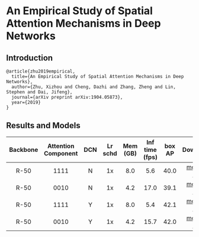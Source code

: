 # An Empirical Study of Spatial Attention Mechanisms in Deep Networks

## Introduction

```
@article{zhu2019empirical,
  title={An Empirical Study of Spatial Attention Mechanisms in Deep Networks},
  author={Zhu, Xizhou and Cheng, Dazhi and Zhang, Zheng and Lin, Stephen and Dai, Jifeng},
  journal={arXiv preprint arXiv:1904.05873},
  year={2019}
}
```


## Results and Models

| Backbone  | Attention Component | DCN  | Lr schd | Mem (GB) | Inf time (fps) | box AP | Download |
|:---------:|:-------------------:|:----:|:-------:|:--------:|:--------------:|:------:|:--------:|
| R-50      | 1111                | N    | 1x      | 8.0      | 5.6            | 40.0   | [model](https://open-mmlab.s3.ap-northeast-2.amazonaws.com/mmdetection/v2.0/empirical_attention/faster_rcnn_r50_fpn_attention_1111_1x_coco.py/faster_rcnn_r50_fpn_attention_1111_1x_coco.py_20200130-403cccba.pth) &#124; [log](https://open-mmlab.s3.ap-northeast-2.amazonaws.com/mmdetection/v2.0/empirical_attention/faster_rcnn_r50_fpn_attention_1111_1x_coco.py/faster_rcnn_r50_fpn_attention_1111_1x_coco.py_20200130_210344.log.json) |
| R-50      | 0010                | N    | 1x      | 4.2      | 17.0           | 39.1   | [model](https://open-mmlab.s3.ap-northeast-2.amazonaws.com/mmdetection/v2.0/empirical_attention/faster_rcnn_r50_fpn_attention_0010_1x_coco.py/faster_rcnn_r50_fpn_attention_0010_1x_coco.py_20200130-7cb0c14d.pth) &#124; [log](https://open-mmlab.s3.ap-northeast-2.amazonaws.com/mmdetection/v2.0/empirical_attention/faster_rcnn_r50_fpn_attention_0010_1x_coco.py/faster_rcnn_r50_fpn_attention_0010_1x_coco.py_20200130_210125.log.json) |
| R-50      | 1111                | Y    | 1x      | 8.0      | 5.4            | 42.1   | [model](https://open-mmlab.s3.ap-northeast-2.amazonaws.com/mmdetection/v2.0/empirical_attention/faster_rcnn_r50_fpn_attention_1111_dcn_1x_coco.py/faster_rcnn_r50_fpn_attention_1111_dcn_1x_coco.py_20200130-8b2523a6.pth) &#124; [log](https://open-mmlab.s3.ap-northeast-2.amazonaws.com/mmdetection/v2.0/empirical_attention/faster_rcnn_r50_fpn_attention_1111_dcn_1x_coco.py/faster_rcnn_r50_fpn_attention_1111_dcn_1x_coco.py_20200130_204442.log.json) |
| R-50      | 0010                | Y    | 1x      | 4.2      | 15.7           | 42.0   | [model](https://open-mmlab.s3.ap-northeast-2.amazonaws.com/mmdetection/v2.0/empirical_attention/faster_rcnn_r50_fpn_attention_0010_dcn_1x_coco.py/faster_rcnn_r50_fpn_attention_0010_dcn_1x_coco.py_20200130-1a2e831d.pth) &#124; [log](https://open-mmlab.s3.ap-northeast-2.amazonaws.com/mmdetection/v2.0/empirical_attention/faster_rcnn_r50_fpn_attention_0010_dcn_1x_coco.py/faster_rcnn_r50_fpn_attention_0010_dcn_1x_coco.py_20200130_210410.log.json) |
